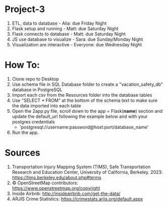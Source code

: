 # Project-3

1. ETL, data to database - Alia: due Friday Night
2. Flask setup and running - Matt: due Saturday Night
3. Flask connects to database - Matt: due Saturday Night
4. JS use database to visualize - Sara: due Sunday/Monday Night
5. Visualization are interactive - Everyone: due Wednesday Night


# How To:

1. Clone repo to Desktop
2. Use schema file in SQL Database folder to create a "vacation_safety_db" database in PostgreSQL
3. Import each csv from the Resources folder into the database tables
4. Use "SELECT * FROM" at the bottom of the schema text to make sure the data imported into each table
5. Open the 2app.py file, scroll down to the app = Flask(__name__) section and update the default_url following the example below and with your postgres credentials
    - 'postgresql://username:password@host:port/database_name'
6. Run the app.


# Sources

1. Transportation Injury Mapping System (TIMS), Safe Transportation Research and Education Center, University of California, Berkeley. 2023: https://tims.berkeley.edu/about.php#terms
2. © OpenStreetMap contributors: https://www.openstreetmap.org/copyright
3. Inside Airbnb: http://insideairbnb.com/get-the-data/
4. ARJIS Crime Statistics: https://crimestats.arjis.org/default.aspx


